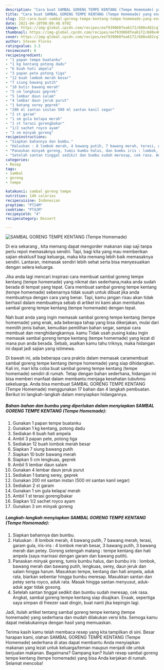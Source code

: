 ```yaml
---
description: "Cara buat SAMBAL GORENG TEMPE KENTANG (Tempe Homemade) yang enak Untuk Jualan"
title: "Cara buat SAMBAL GORENG TEMPE KENTANG (Tempe Homemade) yang enak Untuk Jualan"
slug: 222-cara-buat-sambal-goreng-tempe-kentang-tempe-homemade-yang-enak-untuk-jualan
date: 2021-04-10T08:09:48.970Z
image: https://img-global.cpcdn.com/recipes/eef939060fea6172/680x482cq70/sambal-goreng-tempe-kentang-tempe-homemade-foto-resep-utama.jpg
thumbnail: https://img-global.cpcdn.com/recipes/eef939060fea6172/680x482cq70/sambal-goreng-tempe-kentang-tempe-homemade-foto-resep-utama.jpg
cover: https://img-global.cpcdn.com/recipes/eef939060fea6172/680x482cq70/sambal-goreng-tempe-kentang-tempe-homemade-foto-resep-utama.jpg
author: Steven Flores
ratingvalue: 3.5
reviewcount: 8
recipeingredient:
- "1 papan tempe buatanku"
- "1 kg kentang potong dadu"
- "6 buah hati ampela"
- "3 papan pete potong tiga"
- "12 buah lombok merah besar"
- "7 siung bawang putih"
- "10 butir bawang merah"
- "5 cm lengkuas geprek"
- "5 lembar daun salam"
- "4 lembar daun jeruk purut"
- "1 batang serey geprek"
- "200 ml santan instan 500 ml santan kanil segar"
- "2 st garam"
- "1 sm gula kelapa merah"
- "1 st terasi gorengbakar"
- "1/2 sachet royco ayam"
- "3 sm minyak goreng"
recipeinstructions:
- "Siapkan bahannya dan bumbu."
- "Haluskan : 8 lombok merah, 4 bawang putih, 7 bawang merah, terasi, garam gula, iris-iris : 4 lombok merah besar, 3 bawang putih, 3 bawang merah dan petey. Goreng setengah matang : tempe kentang dan hati ampela (saya marinasi dengan garam dan bawang putih)."
- "Panaskan minyak goreng, tumis bumbu halus, dan bumbu iris : lombok, bawang merah dan bawang putih, lengkuas, serey, daun jeruk dan salam hingga harum. Masukkan tempe, kentang dan hati ampela, aduk rata, biarkan sebentar hingga bumbu meresap. Masukkan santan dan petey serta royco, aduk rata. Masak hingga santan menyusut, aduk-aduk agar tidak gosong."
- "Setelah santan tinggal sedikit dan bumbu sudah meresap, cek rasa. Angkat, sambal goreng tempe kentang siap disajikan. Enaak, sepertiga saya simpan di freezer saat dingin, buat nanti jika kepingin lagi."
categories:
- Resep
tags:
- sambal
- goreng
- tempe

katakunci: sambal goreng tempe 
nutrition: 149 calories
recipecuisine: Indonesian
preptime: "PT24M"
cooktime: "PT42M"
recipeyield: "4"
recipecategory: Dessert

---
```



![SAMBAL GORENG TEMPE KENTANG (Tempe Homemade)](https://img-global.cpcdn.com/recipes/eef939060fea6172/680x482cq70/sambal-goreng-tempe-kentang-tempe-homemade-foto-resep-utama.jpg)

Di era  sekarang , kita memang dapat mengorder makanan siap saji tanpa perlu repot memasaknya sendiri. Tapi, bagi kita yang mau memberikan sajian eksklusif bagi keluarga, maka kita memang lebih baik memasaknya sendiri. Lantaran, memasak sendiri lebih sehat serta bisa menyesuaikan dengan selera keluarga.

Jika anda lagi mencari inspirasi cara membuat sambal goreng tempe kentang (tempe homemade) yang nikmat dan sederhana,maka anda sudah berada di tempat yang tepat. Cara membuat sambal goreng tempe kentang (tempe homemade)  sebenarnya tidak susah untuk dibuat jika anda membuatnya dengan cara yang benar. Tapi, kamu jangan risau akan tidak berhasil dalam membuatnya 
sebab di artikel ini kami akan membahas sambal goreng tempe kentang (tempe homemade) dengan tepat.  



Nah buat anda yang ingin memasak sambal goreng tempe kentang (tempe homemade) yang enak, ada beberapa tahap yang bisa dikerjakan, mulai dari memilih jenis bahan, kemudian pemilihan bahan segar, sampai cara membuat dan menghidangkannya. kamu Tidak usah pusing kalau ingin memasak sambal goreng tempe kentang (tempe homemade) yang lezat di mana pun anda berada. Sebab, asalkan kamu  tahu triknya, maka hidangan ini dapat jadi sajian yang istimewa.

Di bawah ini, ada beberapa cara praktis  dalam memasak caramembuat sambal goreng tempe kentang (tempe homemade) yang siap dihidangkan. Kali ini, mari kita coba buat sambal goreng tempe kentang (tempe homemade) sendiri di rumah. Tetap dengan bahan sederhana, hidangan ini bisa memberi manfaat dalam membantu menjaga kesehatan tubuhmu sekeluarga. Anda bisa membuat SAMBAL GORENG TEMPE KENTANG (Tempe Homemade) menggunakan 17 bahan dan 4 langkah pembuatan. Berikut ini langkah-langkah dalam menyiapkan hidangannya.

<!--inarticleads1-->

##### Bahan-bahan dan bumbu yang diperlukan dalam menyiapkan SAMBAL GORENG TEMPE KENTANG (Tempe Homemade):

1. Gunakan 1 papan tempe buatanku
1. Gunakan 1 kg kentang, potong dadu
1. Sediakan 6 buah hati ampela
1. Ambil 3 papan pete, potong tiga
1. Sediakan 12 buah lombok merah besar
1. Siapkan 7 siung bawang putih
1. Siapkan 10 butir bawang merah
1. Siapkan 5 cm lengkuas, geprek
1. Ambil 5 lembar daun salam
1. Gunakan 4 lembar daun jeruk purut
1. Sediakan 1 batang serey, geprek
1. Gunakan 200 ml santan instan (500 ml santan kanil segar)
1. Sediakan 2 st garam
1. Gunakan 1 sm gula kelapa/ merah
1. Ambil 1 st terasi goreng/bakar
1. Siapkan 1/2 sachet royco ayam
1. Gunakan 3 sm minyak goreng




<!--inarticleads2-->

##### Langkah-langkah menyiapkan SAMBAL GORENG TEMPE KENTANG (Tempe Homemade):

1. Siapkan bahannya dan bumbu.
1. Haluskan : 8 lombok merah, 4 bawang putih, 7 bawang merah, terasi, garam gula, iris-iris : 4 lombok merah besar, 3 bawang putih, 3 bawang merah dan petey. Goreng setengah matang : tempe kentang dan hati ampela (saya marinasi dengan garam dan bawang putih).
1. Panaskan minyak goreng, tumis bumbu halus, dan bumbu iris : lombok, bawang merah dan bawang putih, lengkuas, serey, daun jeruk dan salam hingga harum. Masukkan tempe, kentang dan hati ampela, aduk rata, biarkan sebentar hingga bumbu meresap. Masukkan santan dan petey serta royco, aduk rata. Masak hingga santan menyusut, aduk-aduk agar tidak gosong.
1. Setelah santan tinggal sedikit dan bumbu sudah meresap, cek rasa. Angkat, sambal goreng tempe kentang siap disajikan. Enaak, sepertiga saya simpan di freezer saat dingin, buat nanti jika kepingin lagi.




Jadi, itulah artikel tentang  sambal goreng tempe kentang (tempe homemade)  yang sederhana dan mudah dilakukan versi kita. Semoga kamu dapat melakukannya dengan hasil yang memuaskan. 

Terima kasih kamu telah membaca resep yang kita tampilkan di sini. Besar harapan kami, olahan  SAMBAL GORENG TEMPE KENTANG (Tempe Homemade) sederhana di atas dapat membantu Anda menyiapkan makanan yang lezat untuk keluarga/teman maupun menjadi ide untuk berjualan makanan. Bagaimana? Gampang kan? Itulah resep sambal goreng tempe kentang (tempe homemade) yang bisa Anda kerjakan di rumah. Selamat mencoba!

